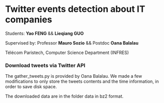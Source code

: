 # Twitter events detection about IT companies
Students: <b>Yao FENG</b> && <b>Lieqiang GUO</b>

Supervised by: Professor <b>Mauro Sozio</b> && Postdoc <b>Oana Balalau</b> 

Télécom Paristech, Computer Science Department (INFRES)

###	Download tweets via Twitter API

The gather_tweets.py is provided by Oana Balalau. We made a few modifications to only store the tweets contents and the time information, in order to save disk space.

The downloaded data are in the folder data in bz2 format.